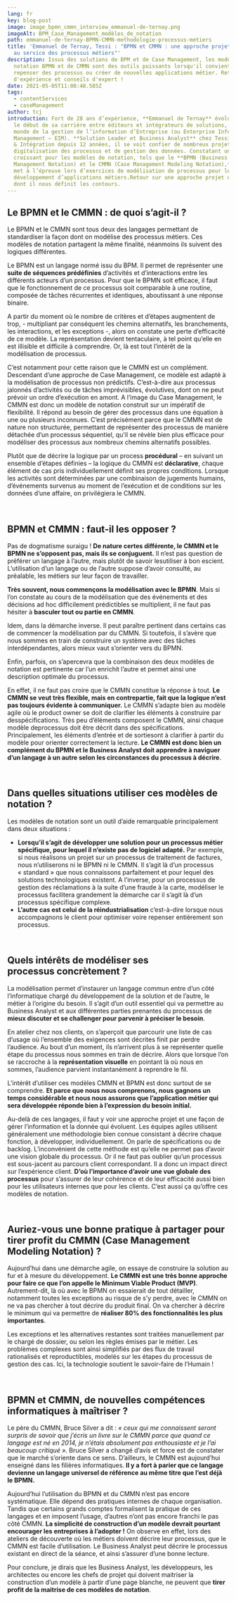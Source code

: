 ```yaml
---
lang: fr
key: blog-post
image: image_bpmn_cmmn_interview_emmanuel-de-ternay.png
imageAlt: BPM_Case_Management_modèles_de_notation
path: emmanuel-de-ternay-BPMN-CMMN-methodologie-processus-metiers
title: 'Emmanuel de Ternay, Tessi : "BPMN et CMMN : une approche projet efficace
  au service des processus métiers"'
description: Issus des solutions de BPM et de Case Management, les modèles de
  notation BPMN et de CMMN sont des outils puissants lorsqu'il convient de
  repenser des processus ou créer de nouvelles applications métier. Retour
  d'expérience et conseils d'expert !
date: 2021-05-05T11:08:48.585Z
tags:
  - contentServices
  - caseManagement
author: tcj
introduction: Fort de 28 ans d’expérience, **Emmanuel de Ternay** évolue depuis
  le début de sa carrière entre éditeurs et intégrateurs de solutions, dans le
  monde de la gestion de l’information d’Entreprise (ou Enterprise Information
  Management – EIM). **Solution Leader et Business Analyst** chez Tessi Conseil
  & Intégration depuis 12 années, il se voit confier de nombreux projets de
  digitalisation des processus et de gestion des données. Constatant un intérêt
  croissant pour les modèles de notation, tels que le **BPMN (Business Process
  Management Notation) et le CMMN (Case Management Modeling Notation),** il les
  met à l’épreuve lors d’exercices de modélisation de processus pour le
  développement d’applications métiers.Retour sur une approche projet efficace
  dont il nous définit les contours.
---
```

## Le BPMN et le CMMN : de quoi s’agit-il ?

Le BPMN et le CMMN sont tous deux des langages permettant de standardiser la façon dont on modélise des processus métiers. Ces modèles de notation partagent la même finalité, néanmoins ils suivent des logiques différentes.

Le BPMN est un langage normé issu du BPM. Il permet de représenter une **suite de séquences prédéfinies** d’activités et d’interactions entre les différents acteurs d’un processus. Pour que le BPMN soit efficace, il faut que le fonctionnement de ce processus soit comparable à une routine, composée de tâches récurrentes et identiques, aboutissant à une réponse binaire.

A partir du moment où le nombre de critères et d’étapes augmentent de trop, - multipliant par conséquent les chemins alternatifs, les branchements, les interactions, et les exceptions -, alors on constate une perte d’efficacité de ce modèle. La représentation devient tentaculaire, à tel point qu’elle en est illisible et difficile à comprendre. Or, là est tout l’intérêt de la modélisation de processus.

C’est notamment pour cette raison que le CMMN est un complément. Descendant d’une approche de Case Management, ce modèle est adapté à la modélisation de processus non prédictifs. C’est-à-dire aux processus jalonnés d’activités ou de tâches imprévisibles, évolutives, dont on ne peut prévoir un ordre d’exécution en amont. A l’image du Case Management, le CMMN est donc un modèle de notation construit sur un impératif de flexibilité. Il répond au besoin de gérer des processus dans une équation à une ou plusieurs inconnues. C’est précisément parce que le CMMN est de nature non structurée, permettant de représenter des processus de manière détachée d’un processus séquentiel, qu’il se révèle bien plus efficace pour modéliser des processus aux nombreux chemins alternatifs possibles.

Plutôt que de décrire la logique par un process **procédural** – en suivant un ensemble d’étapes définies – la logique du CMMN est **déclarative**, chaque élément de cas pris individuellement définit ses propres conditions. Lorsque les activités sont déterminées par une combinaison de jugements humains, d’événements survenus au moment de l’exécution et de conditions sur les données d’une affaire, on privilégiera le CMMN.

 

## BPMN et CMMN : faut-il les opposer ?

Pas de dogmatisme suraigu ! **De nature certes différente, le CMMN et le BPMN ne s’opposent pas, mais ils se conjuguent.** Il n’est pas question de préférer un langage à l’autre, mais plutôt de savoir lesutiliser à bon escient. L’utilisation d’un langage ou de l’autre suppose d’avoir consulté, au préalable, les métiers sur leur façon de travailler.

**Très souvent, nous commençons la modélisation avec le BPMN**. Mais si l’on constate au cours de la modélisation que des événements et des décisions ad hoc difficilement prédictibles se multiplient, il ne faut pas hésiter à **basculer tout ou partie en CMMN**.

Idem, dans la démarche inverse. Il peut paraître pertinent dans certains cas de commencer la modélisation par du CMMN. Si toutefois, il s’avère que nous sommes en train de construire un système avec des tâches interdépendantes, alors mieux vaut s’orienter vers du BPMN.

Enfin, parfois, on s’apercevra que la combinaison des deux modèles de notation est pertinente car l’un enrichit l’autre et permet ainsi une description optimale du processus.  

En effet, il ne faut pas croire que le CMMN constitue la réponse à tout. **Le CMMN se veut très flexible, mais en contrepartie, fait que la logique n’est pas toujours évidente à communiquer.** Le CMMN s’adapte bien au modèle agile où le product owner se doit de clarifier les éléments à construire par desspécifications. Très peu d’éléments composent le CMMN, ainsi chaque modèle deprocessus doit être décrit dans des spécifications. Principalement, les éléments d’entrée et de sortiesont à clarifier à partir du modèle pour orienter correctement la lecture. **Le CMMN est donc bien un complément du BPMN et le Business Analyst doit apprendre à naviguer d’un langage à un autre selon les circonstances du processus à décrire**.

 

## Dans quelles situations utiliser ces modèles de notation ?

Les modèles de notation sont un outil d’aide remarquable principalement dans deux situations :

* **Lorsqu’il s’agit de développer une solution pour un processus métier spécifique, pour lequel il n’existe pas de logiciel adapté.** Par exemple, si nous réalisons un projet sur un processus de traitement de factures, nous n’utiliserons ni le BPMN ni le CMMN. Il s’agit là d’un processus « standard » que nous connaissons parfaitement et pour lequel des solutions technologiques existent. A l’inverse, pour un processus de gestion des réclamations à la suite d’une fraude à la carte, modéliser le processus facilitera grandement la démarche car il s’agit là d’un processus spécifique complexe.
* **L’autre cas est celui de la réindustrialisation** c’est-à-dire lorsque nous accompagnons le client pour optimiser voire repenser entièrement son processus.

 

## Quels intérêts de modéliser ses processus concrètement ?

La modélisation permet d’instaurer un langage commun entre d’un côté l’informatique chargé du développement de la solution et de l’autre, le métier à l’origine du besoin. Il s’agit d’un outil essentiel qui va permettre au Business Analyst et aux différentes parties prenantes du processus de **mieux discuter et se challenger pour parvenir à préciser le besoin**.

En atelier chez nos clients, on s’aperçoit que parcourir une liste de cas d’usage où l’ensemble des exigences sont décrites finit par perdre l’audience. Au bout d’un moment, ils n’arrivent plus à se représenter quelle étape du processus nous sommes en train de décrire. Alors que lorsque l’on se raccroche à la **représentation visuelle** en pointant là où nous en sommes, l’audience parvient instantanément à reprendre le fil.

L’intérêt d’utiliser ces modèles CMMN et BPMN est donc surtout de se comprendre. **Et parce que nous nous comprenons, nous gagnons un temps considérable et nous nous assurons que l’application métier qui sera développée réponde bien à l’expression du besoin initial.**

Au-delà de ces langages, il faut y voir une approche projet et une façon de gérer l’information et la donnée qui évoluent. Les équipes agiles utilisent généralement une méthodologie bien connue consistant à décrire chaque fonction, à développer, individuellement. On parle de spécifications ou de backlog. L’inconvénient de cette méthode est qu’elle ne permet pas d’avoir une vision globale du processus. Or il ne faut pas oublier qu’un processus est sous-jacent au parcours client correspondant. Il a donc un impact direct sur l’expérience client. **D’où l’importance d’avoir une vue globale des processus** pour s’assurer de leur cohérence et de leur efficacité aussi bien pour les utilisateurs internes que pour les clients. C’est aussi ça qu’offre ces modèles de notation.

 

## Auriez-vous une bonne pratique à partager pour tirer profit du CMMN (Case Management Modeling Notation) ?

Aujourd’hui dans une démarche agile, on essaye de construire la solution au fur et à mesure du développement. **Le CMMN est une très bonne approche pour faire ce que l’on appelle le Minimum Viable Product (MVP)**. Autrement-dit, là où avec le BPMN on essaierait de tout détailler, notamment toutes les exceptions au risque de s’y perdre, avec le CMMN on ne va pas chercher à tout décrire du produit final. On va chercher à décrire le minimum qui va permettre de **réaliser 80% des fonctionnalités les plus importantes**.

Les exceptions et les alternatives restantes sont traitées manuellement par le chargé de dossier, ou selon les règles émises par le métier. Les problèmes complexes sont ainsi simplifiés par des flux de travail rationalisés et reproductibles, modelés sur les étapes du processus de gestion des cas. Ici, la technologie soutient le savoir-faire de l’Humain !

 

## BPMN et CMMN, de nouvelles compétences informatiques à maîtriser ?

Le père du CMMN, Bruce Silver a dit : *« ceux qui me connaissent seront surpris de savoir que j’écris un livre sur le CMMN parce que quand ce langage est né en 2014, je n’étais absolument pas enthousiaste et je l’ai beaucoup critiqué ».* Bruce Silver a changé d’avis et force est de constater que le marché s’oriente dans ce sens. D’ailleurs, le CMMN est aujourd’hui enseigné dans les filières informatiques. **Il y a fort à parier que ce langage devienne un langage universel de référence au même titre que l’est déjà le BPMN.**

Aujourd’hui l’utilisation du BPMN et du CMMN n’est pas encore systématique. Elle dépend des pratiques internes de chaque organisation. Tandis que certains grands comptes formalisent la pratique de ces langages et en imposent l’usage, d’autres n’ont pas encore franchi le pas côté CMMN. **La simplicité de construction d’un modèle devrait pourtant encourager les entreprises à l’adopter !** On observe en effet, lors des ateliers de découverte où les métiers doivent décrire leur processus, que le CMMN est facile d’utilisation. Le Business Analyst peut décrire le processus existant en direct de la séance, et ainsi s’assurer d’une bonne lecture.

Pour conclure, je dirais que les Business Analyst, les développeurs, les architectes ou encore les chefs de projet qui doivent maitriser la construction d’un modèle à partir d’une page blanche, ne peuvent que **tirer profit de la maitrise de ces modèles de notation**.